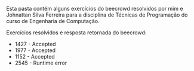 Esta pasta contém alguns exercícios do beecrowd resolvidos por mim e Johnattan Silva Ferreira para a disciplina de Técnicas de Programação do curso de Engenharia de Computação.

Exercícios resolvidos e resposta retornada do beecrowd:
- 1427 - Accepted
- 1977 - Accepted
- 1152 - Accepted
- 2545 - Runtime error
